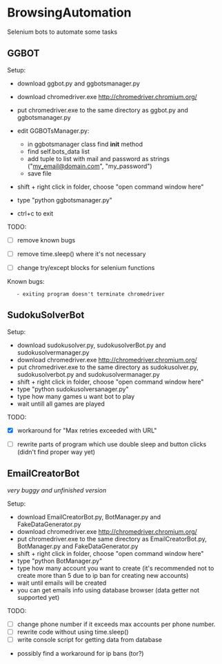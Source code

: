 # BrowsingAutomation
Selenium bots to automate some tasks

## GGBOT

  Setup:
  * download ggbot.py and ggbotsmanager.py
  * download chromedriver.exe http://chromedriver.chromium.org/
  * put chromedriver.exe to the same directory as ggbot.py and ggbotsmanager.py
  * edit GGBOTsManager.py:

      * in ggbotsmanager class find __init__ method
      * find self.bots_data list
      * add tuple to list with mail and password as strings ("my_email@domain.com", "my_password")
      * save file
  * shift + right click in folder, choose "open command window here"
  * type "python ggbotsmanager.py"
  * ctrl+c to exit
 
  TODO:
  - [ ] remove known bugs
  - [ ] remove time.sleep() where it's not necessary
  - [ ] change try/except blocks for selenium functions
  
  
  Known bugs:
  
       - exiting program doesn't terminate chromedriver
       
       
       
## SudokuSolverBot
Setup:
  * download sudokusolver.py, sudokusolverBot.py and sudokusolvermanager.py
  * download chromedriver.exe http://chromedriver.chromium.org/
  * put chromedriver.exe to the same directory as sudokusolver.py, sudokusolverbot.py and sudokusolvermanager.py
  * shift + right click in folder, choose "open command window here"
  * type "python sudokusolversanager.py"
  * type how many games u want bot to play
  * wait untill all games are played

  TODO:
  - [x] workaround for "Max retries exceeded with URL"
  - [ ] rewrite parts of program which use double sleep and button clicks (didn't find proper way yet)


## EmailCreatorBot
  *very buggy and unfinished version*
  
  Setup:
  * download EmailCreatorBot.py, BotManager.py and FakeDataGenerator.py 
  * download chromedriver.exe http://chromedriver.chromium.org/
  * put chromedriver.exe to the same directory as EmailCreatorBot.py, BotManager.py and FakeDataGenerator.py 
  * shift + right click in folder, choose "open command window here"
  * type "python BotManager.py"
  * type how many account you want to create (it's recommended not to create more than 5 due to ip ban for creating new accounts)
  * wait until emails will be created
  * you can get emails info using database browser (data getter not supported yet)
  
  TODO:
  - [ ] change phone number if it exceeds max accounts per phone number.
  - [ ] rewrite code without using time.sleep()
  - [ ] write console script for getting data from database
  - possibly find a workaround for ip bans (tor?)
